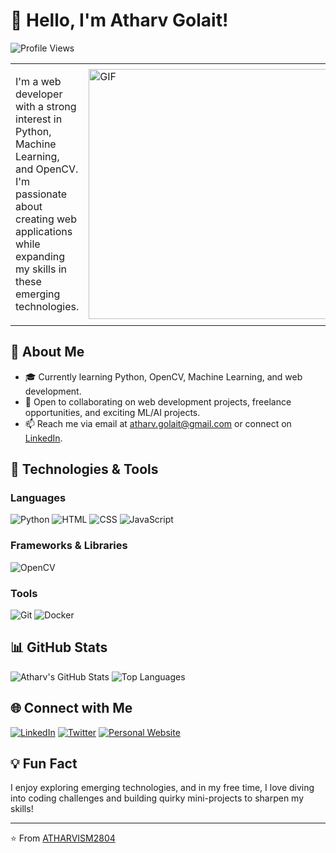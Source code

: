 # 👋 Hello, I'm Atharv Golait!

![Profile Views](https://komarev.com/ghpvc/?username=ATHARVISM2804&color=blueviolet&style=flat-square)

<table>
  <tr>
    <td>
      <p>I'm a web developer with a strong interest in Python, Machine Learning, and OpenCV. I'm passionate about creating web applications while expanding my skills in these emerging technologies.</p>
    </td>
    <td>
      <img src="https://user-images.githubusercontent.com/74038190/219923823-bf1ce878-c6b8-4faa-be07-93e6b1006521.gif" alt="GIF" style="width: 400px;"/>
    </td>
  </tr>
</table>

## 🌱 About Me

- 🎓 Currently learning Python, OpenCV, Machine Learning, and web development.
- 💼 Open to collaborating on web development projects, freelance opportunities, and exciting ML/AI projects.
- 📫 Reach me via email at [atharv.golait@gmail.com](mailto:atharv.golait@gmail.com) or connect on [LinkedIn](https://www.linkedin.com/in/atharv-golait-9048772ab/).


## 🔧 Technologies & Tools

### Languages
![Python](https://img.shields.io/badge/Python-3776AB?style=for-the-badge&logo=python&logoColor=white)
![HTML](https://img.shields.io/badge/HTML-E34F26?style=for-the-badge&logo=html5&logoColor=white)
![CSS](https://img.shields.io/badge/CSS-1572B6?style=for-the-badge&logo=css3&logoColor=white)
![JavaScript](https://img.shields.io/badge/JavaScript-F7DF1E?style=for-the-badge&logo=javascript&logoColor=black)

### Frameworks & Libraries
![OpenCV](https://img.shields.io/badge/OpenCV-5C3EE8?style=for-the-badge&logo=opencv&logoColor=white)

<!-- Add more frameworks and libraries as needed -->

### Tools
![Git](https://img.shields.io/badge/Git-F05032?style=for-the-badge&logo=git&logoColor=white)
![Docker](https://img.shields.io/badge/Docker-2496ED?style=for-the-badge&logo=docker&logoColor=white)
<!-- Add more tools as needed -->

## 📊 GitHub Stats

![Atharv's GitHub Stats](https://github-readme-stats.vercel.app/api?username=ATHARVISM2804&show_icons=true&theme=radical)
![Top Languages](https://github-readme-stats.vercel.app/api/top-langs/?username=ATHARVISM2804&layout=compact&theme=radical)

<!-- ## 📘 Featured Projects

### [Robotics Society Website](https://github.com/AshishNith/RoboticsSocietyWebsite)
Developed the official website for my college's robotics society using Flask and HTML/CSS. The site includes a blog, project showcase, and member portal.

### [Task Manager App](https://github.com/AshishNith/TaskManager)
A Python-based task management app with a GUI. Features include task categorization, deadline setting, and progress tracking.

### [Joystick Controlled Robot in ROS2](https://github.com/AshishNith/JoystickRobot)
Designed a robot in ROS2 that can be controlled using a joystick module. Simulated in Gazebo for testing.

### [To-Do App with Django](https://github.com/AshishNith/ToDoAppDjango)
A web-based to-do list application developed using Django. Users can add, edit, and delete tasks with a clean and responsive UI. -->

## 🌐 Connect with Me

[![LinkedIn](https://img.shields.io/badge/LinkedIn-0077B5?style=for-the-badge&logo=linkedin&logoColor=white)](https://www.linkedin.com/in/atharv-golait-9048772ab/)
[![Twitter](https://img.shields.io/badge/Twitter-1DA1F2?style=for-the-badge&logo=twitter&logoColor=white)](https://x.com/AtharvGolait)
[![Personal Website](https://img.shields.io/badge/Website-4285F4?style=for-the-badge&logo=google-chrome&logoColor=white)](https://atharvism2804.github.io/website/)



## 💡 Fun Fact

I enjoy exploring emerging technologies, and in my free time, I love diving into coding challenges and building quirky mini-projects to sharpen my skills!


---

⭐️ From [ATHARVISM2804](https://github.com/AshishNith)